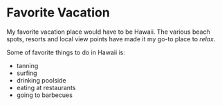 # Favorite Vacation
My favorite vacation place would have to be Hawaii. The various beach spots, resorts and local view points have made it my go-to place to _relax_.

Some of favorite things to do in Hawaii is:
* tanning
* surfing
* drinking poolside
* eating at restaurants
* going to barbecues